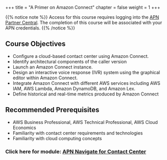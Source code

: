 +++
title = "A Primer on Amazon Connect"
chapter = false
weight = 1
+++

{{% notice note %}}
Access for this course requires logging into the [APN Partner Central](https://aws.amazon.com/partners/apn-partner-central/). The completion of this course will be associated with your APN credentials.
{{% /notice %}}



## Course Objectives
+ Configure a cloud-based contact center using Amazon Connect.
+ Identify architectural components of the caller version
+ Launch an Amazon Connect instance.
+ Design an interactive voice response (IVR) system using the graphical editor within Amazon Connect.
+ Integrate Amazon Connect with different AWS services including AWS IAM, AWS Lambda, Amazon DynamoDB, and Amazon Lex.
+ Define historical and real-time metrics produced by Amazon Connect

## Recommended Prerequisites
+ AWS Business Professional, AWS Technical Professional, AWS Cloud Economics
+ Familiarity with contact center requirements and technologies
+ Familiarity with cloud computing concepts


### Click here for module:  [APN Navigate for Contact Center](https://aws.amazon.com/partners/navigate/contactcenter/)
